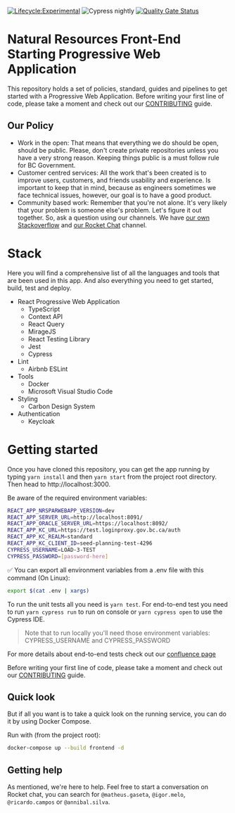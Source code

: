 [![Lifecycle:Experimental](https://img.shields.io/badge/Lifecycle-Experimental-339999)](https://github.com/bcgov/nr-spar-webapp)
![Cypress nightly](https://github.com/bcgov/nr-spar-webapp/actions/workflows/cypress-nightly.yml/badge.svg)
[![Quality Gate Status](https://sonarcloud.io/api/project_badges/measure?project=bcgov_nr-spar-webapp&metric=alert_status)](https://sonarcloud.io/summary/new_code?id=bcgov_nr-spar-webapp)

# Natural Resources Front-End Starting Progressive Web Application

This repository holds a set of policies, standard, guides and pipelines to get
started with a Progressive Web Application. Before writing your first line of code, please take a
moment and check out our [CONTRIBUTING](CONTRIBUTING.md) guide.

## Our Policy

- Work in the open: That means that everything we do should be open, should be
public. Please, don't create private repositories unless you have a very strong
reason. Keeping things public is a must follow rule for BC Government.
- Customer centred services: All the work that's been created is to improve
users, customers, and friends usability and experience. Is important to keep
that in mind, because as engineers sometimes we face technical issues, however, our goal is to have a good product.
- Community based work: Remember that you're not alone. It's very likely that
your problem is someone else's problem. Let's figure it out together. So, ask
a question using our channels. We have [our own Stackoverflow](https://stackoverflow.developer.gov.bc.ca/)
and [our Rocket Chat](https://chat.developer.gov.bc.ca/) channel.

# Stack

Here you will find a comprehensive list of all the languages and tools that are
been used in this app. And also everything you need to get started, build,
test and deploy.

- React Progressive Web Application
  - TypeScript
  - Context API
  - React Query
  - MirageJS
  - React Testing Library
  - Jest
  - Cypress
- Lint
  - Airbnb ESLint
- Tools
  - Docker
  - Microsoft Visual Studio Code
- Styling
  - Carbon Design System
- Authentication
  - Keycloak

# Getting started

Once you have cloned this repository, you can get the app running by typing
`yarn install` and then `yarn start` from the project root directory. Then
head to http://localhost:3000.

Be aware of the required environment variables:

```sh
REACT_APP_NRSPARWEBAPP_VERSION=dev
REACT_APP_SERVER_URL=http://localhost:8091/
REACT_APP_ORACLE_SERVER_URL=https://localhost:8092/
REACT_APP_KC_URL=https://test.loginproxy.gov.bc.ca/auth
REACT_APP_KC_REALM=standard
REACT_APP_KC_CLIENT_ID=seed-planning-test-4296
CYPRESS_USERNAME=LOAD-3-TEST
CYPRESS_PASSWORD=[password-here]
```

✅ You can export all environment variables from a .env file with this command (On Linux):

```sh
export $(cat .env | xargs)
```

To run the unit tests all you need is `yarn test`. For end-to-end test you need to run `yarn cypress run` to run on console or `yarn cypress open` to use the Cypress IDE.

> Note that to run locally you'll need those environment variables: CYPRESS_USERNAME and CYPRESS_PASSWORD

For more details about end-to-end tests check out our [confluence page](https://apps.nrs.gov.bc.ca/int/confluence/display/FSADT2/Test+strategy)

Before writing your first line of code, please take a moment and check out
our [CONTRIBUTING](CONTRIBUTING.md) guide.

## Quick look

But if all you want is to take a quick look on the running service, you can do it by
using Docker Compose.

Run with (from the project root):
```sh
docker-compose up --build frontend -d
```

## Getting help

As mentioned, we're here to help. Feel free to start a conversation
on Rocket chat, you can search for `@matheus.gaseta`, `@igor.melo`, `@ricardo.campos` or `@annibal.silva`.
